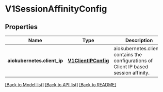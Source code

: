# V1SessionAffinityConfig

## Properties
Name | Type | Description | Notes
------------ | ------------- | ------------- | -------------
**aiokubernetes.client_ip** | [**V1ClientIPConfig**](V1ClientIPConfig.md) | aiokubernetes.clientIP contains the configurations of Client IP based session affinity. | [optional] 

[[Back to Model list]](../README.md#documentation-for-models) [[Back to API list]](../README.md#documentation-for-api-endpoints) [[Back to README]](../README.md)


